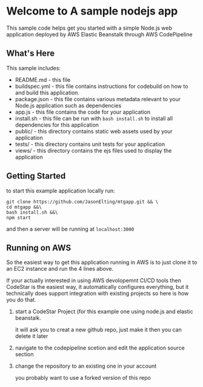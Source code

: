 Welcome to A sample nodejs app
==================================================

This sample code helps get you started with a simple Node.js web application
deployed by AWS Elastic Beanstalk through AWS CodePipeline

What's Here
-----------

This sample includes:

* README.md - this file
* buildspec.yml - this file contains instructions for codebuild on how to 
  and build this application.
* package.json - this file contains various metadata relevant to your Node.js
  application such as dependencies
* app.js - this file contains the code for your application
* install.sh - this file can be run with `bash install.sh` to install all
  dependencies for this application
* public/ - this directory contains static web assets used by your application
* tests/ - this directory contains unit tests for your application
* views/ - this directory contains the ejs files used to display the application

Getting Started
---------------

to start this example application locally run:

```
git clone https://github.com/JasonElting/mtgapp.git && \
cd mtgapp &&\
bash install.sh &&\
npm start
```

and then a server will be running at `localhost:3000`


Running on AWS
---------------
So the easiest way to get this application running in AWS is to just clone it to an 
EC2 instance and run the 4 lines above. 

If your actually interested in using AWS devolopemnt CI/CD tools then CodeStar is 
the easiest way, it automatically configures everything, but it technically does 
support integration with existing projects so here is how you do that.

1. start a CodeStar Project (for this example one using node.js and elastic beanstalk.
   
   it will ask you to creat a new github repo, just make it then you can delete it later
2. navigate to the codepipeline scetion and edit the application source section
3. change the repository to an existing one in your account
   
   you probably want to use a forked version of this repo
